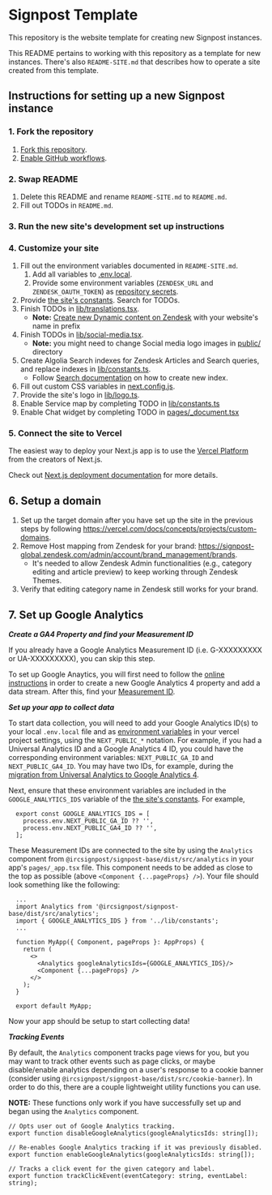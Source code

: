 # Signpost Template

This repository is the website template for creating new Signpost instances.

This README pertains to working with this repository as a template for new
instances. There's also `README-SITE.md` that describes how to operate a site
created from this template.

## Instructions for setting up a new Signpost instance

### 1. Fork the repository

1. [Fork this repository](https://docs.github.com/en/get-started/quickstart/fork-a-repo).
2. [Enable GitHub
   workflows](https://docs.github.com/en/actions/managing-workflow-runs/disabling-and-enabling-a-workflow#enabling-a-workflow).

### 2. Swap README

1. Delete this README and rename `README-SITE.md` to `README.md`.
2. Fill out TODOs in `README.md`.

### 3. Run the new site's development set up instructions

### 4. Customize your site

1.  Fill out the environment variables documented in `README-SITE.md`.
    1. Add all variables to [.env.local](https://nextjs.org/docs/basic-features/environment-variables#loading-environment-variables).
    2. Provide some environment variables (`ZENDESK_URL` and
       `ZENDESK_OAUTH_TOKEN`) as [repository
       secrets](https://docs.github.com/en/actions/security-guides/encrypted-secrets#creating-encrypted-secrets-for-a-repository).
2.  Provide [the site's constants](lib/constants.ts). Search for TODOs.
3.  Finish TODOs in [lib/translations.tsx](lib/translations.tsx).
    - **Note:** [Create new Dynamic content on Zendesk](https://signpost-global.zendesk.com/admin/workspaces/agent-workspace/dynamic_content) with your website's name in prefix
4.  Finish TODOs in [lib/social-media.tsx](lib/social-media.tsx).
    - **Note:** you might need to change Social media logo images in [public/](public/) directory
5.  Create Algolia Search indexes for Zendesk Articles and Search queries, and replace indexes in [lib/constants.ts](lib/constants.ts).
    - Follow [Search documentation](README-SITE.md#search) on how to create new index.
6.  Fill out custom CSS variables in [next.config.js](next.config.js).
7.  Provide the site's logo in [lib/logo.ts](lib/logo.ts).
8.  Enable Service map by completing TODO in [lib/constants.ts](lib/constants.ts)
9.  Enable Chat widget by completing TODO in [pages/\_document.tsx](pages/_document.tsx)

### 5. Connect the site to Vercel

The easiest way to deploy your Next.js app is to use the [Vercel
Platform](https://vercel.com/new?utm_medium=default-template&filter=next.js&utm_source=create-next-app&utm_campaign=create-next-app-readme)
from the creators of Next.js.

Check out [Next.js deployment
documentation](https://nextjs.org/docs/deployment) for more details.

## 6. Setup a domain

1. Set up the target domain after you have set up the site in the previous steps
   by following https://vercel.com/docs/concepts/projects/custom-domains.
2. Remove Host mapping from Zendesk for your brand: https://signpost-global.zendesk.com/admin/account/brand_management/brands.
   - It's needed to allow Zendesk Admin functionalities (e.g., category editing and article preview) to keep working through Zendesk Themes.
3. Verify that editing category name in Zendesk still works for your brand.

## 7. Set up Google Analytics

**_Create a GA4 Property and find your Measurement ID_**

If you already have a Google Analytics Measurement ID (i.e. G-XXXXXXXXX or
UA-XXXXXXXXX), you can skip this step.

To set up Google Anaytics, you will first need to follow the [online
instructions](https://support.google.com/analytics/answer/9304153) in order to
create a new Google Analytics 4 property and add a data stream. After this,
find your [Measurement
ID](https://support.google.com/analytics/answer/9304153#zippy=%2Cadd-your-tag-using-google-tag-manager%2Cfind-your-g--id-for-any-platform-that-accepts-a-g--id).

**_Set up your app to collect data_**

To start data collection, you will need to add your Google Analytics ID(s) to
your local `.env.local` file and as [environment
variables](https://vercel.com/docs/concepts/projects/environment-variables) in
your vercel project settings, using the `NEXT_PUBLIC_*` notation. For example,
if you had a Universal Analytics ID and a Google Analytics 4 ID, you could have
the corresponding environment variables: `NEXT_PUBLIC_GA_ID` and
`NEXT_PUBLIC_GA4_ID`. You may have two IDs, for example, during the
[migration from Universal Analytics to Google Analytics
4](https://support.google.com/analytics/answer/11583528?hl=en).

Next, ensure that these environment variables are included in the `GOOGLE_ANALYTICS_IDS` variable of the [the site's constants](lib/constants.ts). For example,

```
  export const GOOGLE_ANALYTICS_IDS = [
    process.env.NEXT_PUBLIC_GA_ID ?? '',
    process.env.NEXT_PUBLIC_GA4_ID ?? '',
  ];
```

These Measurement IDs are connected to the site by using the `Analytics` component from `@ircsignpost/signpost-base/dist/src/analytics`
in your app's `pages/_app.tsx` file.
This component needs to be added as close to the top as possible (above
`<Component {...pageProps} />`). Your file should look something like the
following:

```
  ...
  import Analytics from '@ircsignpost/signpost-base/dist/src/analytics';
  import { GOOGLE_ANALYTICS_IDS } from '../lib/constants';
  ...

  function MyApp({ Component, pageProps }: AppProps) {
    return (
      <>
        <Analytics googleAnalyticsIds={GOOGLE_ANALYTICS_IDS}/>
        <Component {...pageProps} />
      </>
    );
  }

  export default MyApp;
```

Now your app should be setup to start collecting data!

**_Tracking Events_**

By default, the `Analytics` component tracks page views for you, but you may want to track other events such as page clicks, or maybe disable/enable analytics depending on a user's response to a cookie banner (consider using `@ircsignpost/signpost-base/dist/src/cookie-banner`). In order to do this, there are a couple lightweight utility functions you can use.

**NOTE:** These functions only work if you have successfully set up and began using the `Analytics` component.

```
// Opts user out of Google Analytics tracking.
export function disableGoogleAnalytics(googleAnalyticsIds: string[]);
```

```
// Re-enables Google Analytics tracking if it was previously disabled.
export function enableGoogleAnalytics(googleAnalyticsIds: string[]);
```

```
// Tracks a click event for the given category and label.
export function trackClickEvent(eventCategory: string, eventLabel: string);
```
